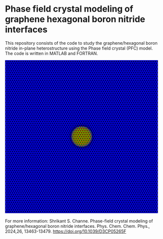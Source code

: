 # Phase field crystal modeling of graphene hexagonal boron nitride interfaces

This repository consists of the code to study the graphene/hexagonal boron nitride in-plane heterostructure using the Phase field crystal (PFC) model. 
The code is written in MATLAB and FORTRAN. 

![](triangle.gif)

For more information: Shrikant S. Channe. Phase-field crystal modeling of graphene/hexagonal boron nitride interfaces. Phys. Chem. Chem. Phys., 2024,26, 13463-13479. https://doi.org/10.1039/D3CP05265F
